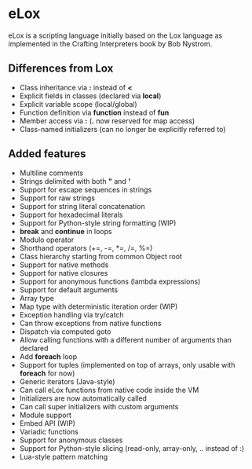 eLox
====

eLox is a scripting language initially based on the Lox language as implemented in the Crafting Interpreters book by Bob Nystrom.

Differences from Lox
--------------------

* Class inheritance via **:** instead of **<**
* Explicit fields in classes (declared via **local**)
* Explicit variable scope (local/global)
* Function definition via **function** instead of **fun**
* Member access via **:** (**.** now reserved for map access)
* Class-named initializers (can no longer be explicitly referred to)

Added features
--------------

* Multiline comments
* Strings delimited with both **"** and **'**
* Support for escape sequences in strings
* Support for raw strings
* Support for string literal concatenation
* Support for hexadecimal literals
* Support for Python-style string formatting (WIP)
* **break** and **continue** in loops
* Modulo operator
* Shorthand operators (+=, -=, *=, /=, %=)
* Class hierarchy starting from common Object root
* Support for native methods
* Support for native closures
* Support for anonymous functions (lambda expressions)
* Support for default arguments
* Array type
* Map type with deterministic iteration order (WIP)
* Exception handling via try/catch
* Can throw exceptions from native functions
* Dispatch via computed goto
* Allow calling functions with a different number of arguments than declared
* Add **foreach** loop
* Support for tuples (implemented on top of arrays, only usable with **foreach** for now)
* Generic iterators (Java-style)
* Can call eLox functions from native code inside the VM
* Initializers are now automatically called
* Can call super initializers with custom arguments
* Module support
* Embed API (WIP)
* Variadic functions
* Support for anonymous classes
* Support for Python-style slicing (read-only, array-only, .. instead of :)
* Lua-style pattern matching

